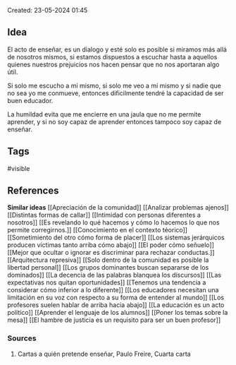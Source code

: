 Created: 23-05-2024 01:45

## <span class="pink"> **Idea** </span>
El acto de enseñar, es un dialogo y esté solo es posible si miramos más allá de nosotros mismos, si estamos dispuestos a escuchar hasta a aquellos quienes nuestros prejuicios nos hacen pensar que no nos aportaran algo útil.

Si solo me escucho a mí mismo, si solo me veo a mí mismo y si nadie que no sea yo me conmueve, entonces dificilmente tendré la capacidad de ser buen educador.

La humildad evita que me encierre en una jaula que no me permite aprender, y si no soy capaz de aprender entonces tampoco soy capaz de enseñar.

## <span class="orange"> **Tags**</span>
<span class="tag"> #visible</span> 

## <span class="green"> **References**</span>
<span class="blue"> **Similar ideas** </span>
[[Apreciación de la comunidad]]
[[Analizar problemas ajenos]]
[[Distintas formas de callar]]
[[Intimidad con personas diferentes a nosotros]]
[[Es revelando lo qué hacemos y cómo lo hacemos lo que nos permite corregirnos.]]
[[Conocimiento en el contexto téorico]]
[[Sometimiento del otro cómo forma de placer]]
[[Los sistemas jerárquicos producen víctimas tanto arriba cómo abajo]]
[[El poder cómo señuelo]]
[[Mejor que ocultar o ignorar es discriminar para rechazar conductas.]]
[[Arquitectura represiva]]
[[Solo dentro de la comunidad es posible la libertad personal]]
[[Los grupos dominantes buscan separarse de los dominados]]
[[La decencia de las palabras blanquea los discursos]]
[[Las expectativas nos quitan oportunidades]]
[[Tenemos una tendencia a considerar cómo inferior a lo diferente]]
[[Los educadores necesitan una limitación en su voz con respecto a su forma de entender al mundo]]
[[Los profesores suelen hablar de arriba hacia abajo]]
[[La educación es un acto politíco]]
[[Aprender el lenguaje de los alumnos]]
[[Poner los temas sobre la mesa]]
[[El hambre de justicia es un requisito para ser un buen profesor]]
### <span class="purple"> **Sources**</span>
1. Cartas a quién pretende enseñar, Paulo Freire, Cuarta carta